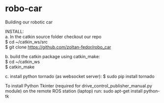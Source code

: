 # robo-car
Building our robotic car 
 
INSTALL:  
a. In the catkin source folder checkout our repo  
$ cd ~/catkin_ws/src  
$ git clone https://github.com/zoltan-fedor/robo_car  
  
b. build the catkin package using catkin_make:  
$ cd ~/catkin_ws  
$ catkin_make  
  
c. install python tornado (as websocket server):
$ sudo pip install tornado
  
  
To install Python Tkinter (required for drive_control_publisher_manual.py module) on the remote ROS station (laptop) run:
sudo apt-get install python-tk



